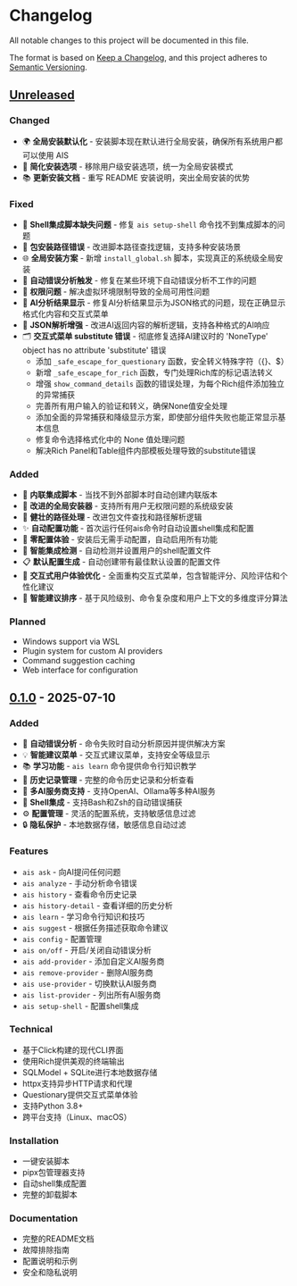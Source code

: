 # Changelog

All notable changes to this project will be documented in this file.

The format is based on [Keep a Changelog](https://keepachangelog.com/en/1.0.0/),
and this project adheres to [Semantic Versioning](https://semver.org/spec/v2.0.0.html).

## [Unreleased]

### Changed
- 🌍 **全局安装默认化** - 安装脚本现在默认进行全局安装，确保所有系统用户都可以使用 AIS
- 🔄 **简化安装选项** - 移除用户级安装选项，统一为全局安装模式
- 📚 **更新安装文档** - 重写 README 安装说明，突出全局安装的优势

### Fixed
- 🔧 **Shell集成脚本缺失问题** - 修复 `ais setup-shell` 命令找不到集成脚本的问题
- 📁 **包安装路径错误** - 改进脚本路径查找逻辑，支持多种安装场景
- 🌐 **全局安装方案** - 新增 `install_global.sh` 脚本，实现真正的系统级全局安装
- 🔄 **自动错误分析触发** - 修复在某些环境下自动错误分析不工作的问题
- 🔑 **权限问题** - 解决虚拟环境限制导致的全局可用性问题
- 🤖 **AI分析结果显示** - 修复AI分析结果显示为JSON格式的问题，现在正确显示格式化内容和交互式菜单
- 📝 **JSON解析增强** - 改进AI返回内容的解析逻辑，支持各种格式的AI响应
- 🗂️ **交互式菜单 substitute 错误** - 彻底修复选择AI建议时的 'NoneType' object has no attribute 'substitute' 错误
  - 添加 `_safe_escape_for_questionary` 函数，安全转义特殊字符（{}、$）
  - 新增 `_safe_escape_for_rich` 函数，专门处理Rich库的标记语法转义
  - 增强 `show_command_details` 函数的错误处理，为每个Rich组件添加独立的异常捕获
  - 完善所有用户输入的验证和转义，确保None值安全处理
  - 添加全面的异常捕获和降级显示方案，即使部分组件失败也能正常显示基本信息
  - 修复命令选择格式化中的 None 值处理问题
  - 解决Rich Panel和Table组件内部模板处理导致的substitute错误

### Added
- 📄 **内联集成脚本** - 当找不到外部脚本时自动创建内联版本
- 🚀 **改进的全局安装器** - 支持所有用户无权限问题的系统级安装
- 🔧 **健壮的路径处理** - 改进包文件查找和路径解析逻辑
- ✨ **自动配置功能** - 首次运行任何ais命令时自动设置shell集成和配置
- 🎯 **零配置体验** - 安装后无需手动配置，自动启用所有功能
- 🔄 **智能集成检测** - 自动检测并设置用户的shell配置文件
- 📋 **默认配置生成** - 自动创建带有最佳默认设置的配置文件
- 🎨 **交互式用户体验优化** - 全面重构交互式菜单，包含智能评分、风险评估和个性化建议
- 🧠 **智能建议排序** - 基于风险级别、命令复杂度和用户上下文的多维度评分算法

### Planned
- Windows support via WSL
- Plugin system for custom AI providers
- Command suggestion caching
- Web interface for configuration

## [0.1.0] - 2025-07-10

### Added
- 🤖 **自动错误分析** - 命令失败时自动分析原因并提供解决方案
- 💡 **智能建议菜单** - 交互式建议菜单，支持安全等级显示
- 📚 **学习功能** - `ais learn` 命令提供命令行知识教学
- 📖 **历史记录管理** - 完整的命令历史记录和分析查看
- 🎯 **多AI服务商支持** - 支持OpenAI、Ollama等多种AI服务
- 🔧 **Shell集成** - 支持Bash和Zsh的自动错误捕获
- ⚙️ **配置管理** - 灵活的配置系统，支持敏感信息过滤
- 🔒 **隐私保护** - 本地数据存储，敏感信息自动过滤

### Features
- `ais ask` - 向AI提问任何问题
- `ais analyze` - 手动分析命令错误
- `ais history` - 查看命令历史记录
- `ais history-detail` - 查看详细的历史分析
- `ais learn` - 学习命令行知识和技巧
- `ais suggest` - 根据任务描述获取命令建议
- `ais config` - 配置管理
- `ais on/off` - 开启/关闭自动错误分析
- `ais add-provider` - 添加自定义AI服务商
- `ais remove-provider` - 删除AI服务商
- `ais use-provider` - 切换默认AI服务商
- `ais list-provider` - 列出所有AI服务商
- `ais setup-shell` - 配置shell集成

### Technical
- 基于Click构建的现代CLI界面
- 使用Rich提供美观的终端输出
- SQLModel + SQLite进行本地数据存储
- httpx支持异步HTTP请求和代理
- Questionary提供交互式菜单体验
- 支持Python 3.8+
- 跨平台支持（Linux、macOS）

### Installation
- 一键安装脚本
- pipx包管理器支持
- 自动shell集成配置
- 完整的卸载脚本

### Documentation
- 完整的README文档
- 故障排除指南
- 配置说明和示例
- 安全和隐私说明

[Unreleased]: https://github.com/kangvcar/ais/compare/v0.1.0...HEAD
[0.1.0]: https://github.com/kangvcar/ais/releases/tag/v0.1.0